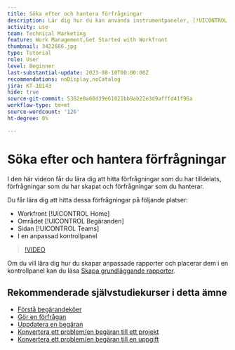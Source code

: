 ```yaml
---
title: Söka efter och hantera förfrågningar
description: Lär dig hur du kan använda instrumentpaneler, [!UICONTROL Hem], området [!UICONTROL Förfrågningar] och sidan [!UICONTROL Team] för att söka efter inkommande förfrågningar som gjorts via en frågekö.
activity: use
team: Technical Marketing
feature: Work Management,Get Started with Workfront
thumbnail: 3422686.jpg
type: Tutorial
role: User
level: Beginner
last-substantial-update: 2023-08-10T00:00:00Z
recommendations: noDisplay,noCatalog
jira: KT-10143
hide: true
source-git-commit: 5362e8a60d39e61021bb9ab22e3d9afffd41f96a
workflow-type: tm+mt
source-wordcount: '126'
ht-degree: 0%

---
```


# Söka efter och hantera förfrågningar

I den här videon får du lära dig att hitta förfrågningar som du har tilldelats, förfrågningar som du har skapat och förfrågningar som du hanterar.

Du får lära dig att hitta dessa förfrågningar på följande platser:

* Workfront [!UICONTROL Home]
* Området [!UICONTROL Begäranden]
* Sidan [!UICONTROL Teams]
* I en anpassad kontrollpanel


>[!VIDEO](https://video.tv.adobe.com/v/3422686/?quality=12&learn=on)

Om du vill lära dig hur du skapar anpassade rapporter och placerar dem i en kontrollpanel kan du läsa [Skapa grundläggande rapporter](https://experienceleague.adobe.com/docs/workfront-course-map/using/learning-programs/basic-report-creation-program.html).

## Rekommenderade självstudiekurser i detta ämne

* [Förstå begärandeköer](/help/manage-work/request-queues/understand-request-queues.md)
* [Gör en förfrågan](/help/manage-work/issues-requests/make-a-request.md)
* [Uppdatera en begäran](/help/manage-work/issues-requests/update-a-request.md)
* [Konvertera ett problem/en begäran till ett projekt](/help/manage-work/issues-requests/create-a-project-from-a-request.md)
* [Konvertera ett problem/en begäran till en uppgift](/help/manage-work/issues-requests/convert-issues-to-other-work-items.md)

